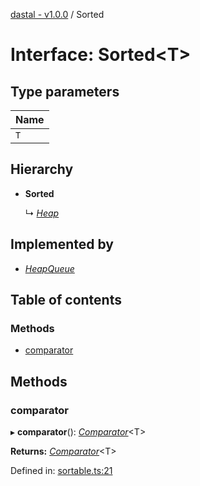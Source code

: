 [dastal - v1.0.0](../README.md) / Sorted

# Interface: Sorted<T\>

## Type parameters

| Name |
| :------ |
| `T` |

## Hierarchy

* **Sorted**

  ↳ [*Heap*](heap.md)

## Implemented by

* [*HeapQueue*](../classes/heapqueue.md)

## Table of contents

### Methods

- [comparator](sorted.md#comparator)

## Methods

### comparator

▸ **comparator**(): [*Comparator*](comparator.md)<T\>

**Returns:** [*Comparator*](comparator.md)<T\>

Defined in: [sortable.ts:21](https://github.com/havelessbemore/dastal/blob/5fab342/src/sortable.ts#L21)
